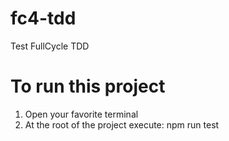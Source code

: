 # fc4-tdd
Test FullCycle TDD

# To run this project
1. Open your favorite terminal
2. At the root of the project execute: npm run test